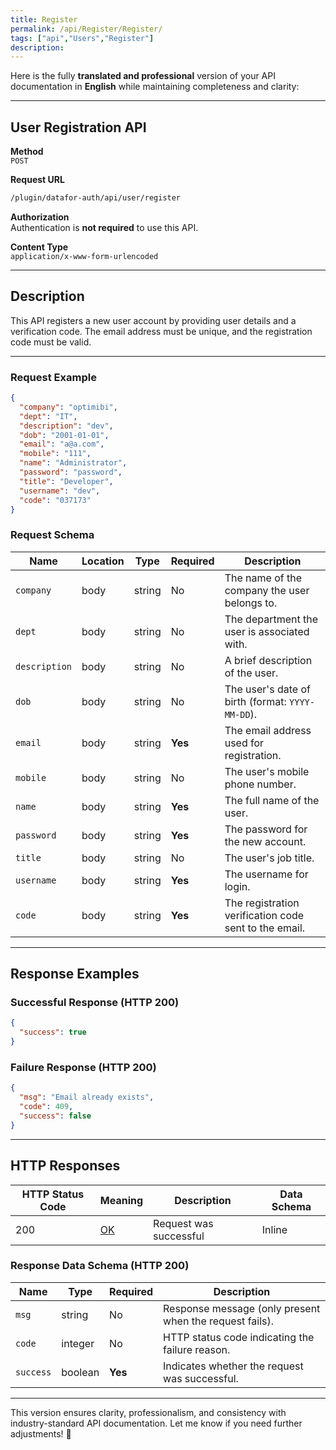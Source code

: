 ```yaml
---
title: Register
permalink: /api/Register/Register/
tags: ["api","Users","Register"]
description: 
---
```


Here is the fully **translated and professional** version of your API documentation in **English** while maintaining completeness and clarity:

---

## **User Registration API**

**Method**  
`POST`

**Request URL**
```html
/plugin/datafor-auth/api/user/register
```

**Authorization**  
Authentication is **not required** to use this API.

**Content Type**  
`application/x-www-form-urlencoded`

---

## **Description**
This API registers a new user account by providing user details and a verification code. The email address must be unique, and the registration code must be valid.

---

### **Request Example**
```json
{
  "company": "optimibi",
  "dept": "IT",
  "description": "dev",
  "dob": "2001-01-01",
  "email": "a@a.com",
  "mobile": "111",
  "name": "Administrator",
  "password": "password",
  "title": "Developer",
  "username": "dev",
  "code": "037173"
}
```

### **Request Schema**

| Name        | Location | Type   | Required | Description |
|------------|----------|--------|----------|-------------|
| `company`  | body    | string | No       | The name of the company the user belongs to. |
| `dept`     | body    | string | No       | The department the user is associated with. |
| `description` | body | string | No       | A brief description of the user. |
| `dob`      | body    | string | No       | The user's date of birth (format: `YYYY-MM-DD`). |
| `email`    | body    | string | **Yes**  | The email address used for registration. |
| `mobile`   | body    | string | No       | The user's mobile phone number. |
| `name`     | body    | string | **Yes**  | The full name of the user. |
| `password` | body    | string | **Yes**  | The password for the new account. |
| `title`    | body    | string | No       | The user's job title. |
| `username` | body    | string | **Yes**  | The username for login. |
| `code`     | body    | string | **Yes**  | The registration verification code sent to the email. |

---

## **Response Examples**

### **Successful Response (HTTP 200)**
```json
{
  "success": true
}
```

### **Failure Response (HTTP 200)**
```json
{
  "msg": "Email already exists",
  "code": 409,
  "success": false
}
```

---

## **HTTP Responses**

| HTTP Status Code | Meaning                                                              | Description | Data Schema |
|------------------|----------------------------------------------------------------------|-------------|-------------|
| 200              | [OK](https://tools.ietf.org/html/rfc7231#section-6.3.1)              | Request was successful | Inline |

### **Response Data Schema (HTTP 200)**

| Name      | Type     | Required | Description |
|-----------|---------|----------|-------------|
| `msg`     | string  | No       | Response message (only present when the request fails). |
| `code`    | integer | No       | HTTP status code indicating the failure reason. |
| `success` | boolean | **Yes**  | Indicates whether the request was successful. |

---

This version ensures clarity, professionalism, and consistency with industry-standard API documentation. Let me know if you need further adjustments! 🚀